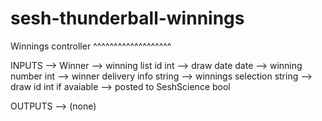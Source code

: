 # sesh-thunderball-winnings

Winnings controller
^^^^^^^^^^^^^^^^^^^

INPUTS
 --> Winner
   --> winning list id            int
   --> draw date                  date
   --> winning number             int
   --> winner delivery info       string
   --> winnings selection         string
   --> draw id                    int               if avaiable
   --> posted to SeshScience      bool
   

OUTPUTS
 --> (none)

